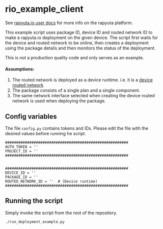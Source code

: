 # rio_example_client

See [rapyuta.io user docs](https://userdocs.rapyuta.io/) for more info on the rapyuta platform.

This example script uses package ID, device ID and routed network ID to make a rapyuta.io deployment on the given device. The script first waits for the device and routed network to be online, then creates a deployment using the package details and then monitors the status of the deployment.

This is not a production quality code and only serves as an example.

#### Assumptions:
1. The routed network is deployed as a device runtime. i.e. it is a [device routed network](https://userdocs.rapyuta.io/build-solutions/sample-walkthroughs/routed-network/#creating-device-routed-network)
2. The package consists of a single plan and a single component.
3. The same network interface selected when creating the device routed network is used when deploying the package.

## Config variables

The file `config.py` contains tokens and IDs. Please edit the file with the desired values before running he script.


    ########################################################
    AUTH_TOKEN = ''
    PROJECT_ID = ''
    ########################################################


    ########################################################
    DEVICE_ID = ''
    PACKAGE_ID = ''
    ROUTED_NETWORK_ID = ''  # (Device runtime)
    ########################################################


## Running the script

Simply invoke the script from the root of the repository.

    ./run_deployment_example.py